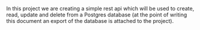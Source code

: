 In this project we are creating a simple rest api which will be used to create, read, update and delete from a Postgres database (at the point of writing this document an export of the database is attached to the project). 
